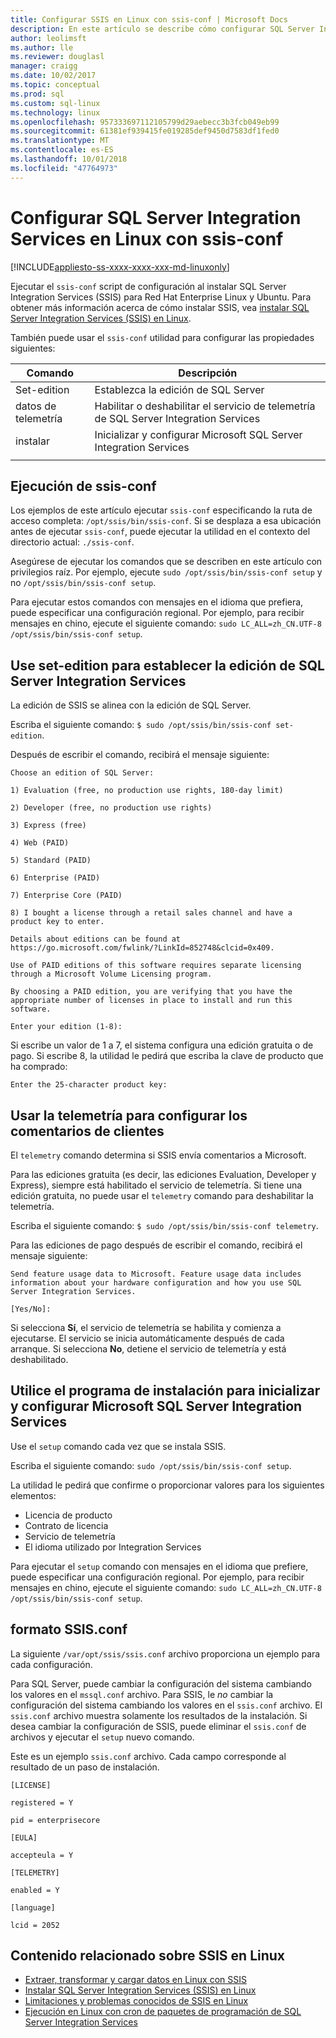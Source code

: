 ```yaml
---
title: Configurar SSIS en Linux con ssis-conf | Microsoft Docs
description: En este artículo se describe cómo configurar SQL Server Integration Services (SSIS) en Linux con la utilidad de ssis-conf.
author: leolimsft
ms.author: lle
ms.reviewer: douglasl
manager: craigg
ms.date: 10/02/2017
ms.topic: conceptual
ms.prod: sql
ms.custom: sql-linux
ms.technology: linux
ms.openlocfilehash: 957333697112105799d29aebecc3b3fcb049eb99
ms.sourcegitcommit: 61381ef939415fe019285def9450d7583df1fed0
ms.translationtype: MT
ms.contentlocale: es-ES
ms.lasthandoff: 10/01/2018
ms.locfileid: "47764973"
---
```

# <a name="configure-sql-server-integration-services-on-linux-with-ssis-conf"></a>Configurar SQL Server Integration Services en Linux con ssis-conf

[!INCLUDE[appliesto-ss-xxxx-xxxx-xxx-md-linuxonly](../includes/appliesto-ss-xxxx-xxxx-xxx-md-linuxonly.md)]

Ejecutar el `ssis-conf` script de configuración al instalar SQL Server Integration Services (SSIS) para Red Hat Enterprise Linux y Ubuntu. Para obtener más información acerca de cómo instalar SSIS, vea [instalar SQL Server Integration Services (SSIS) en Linux](sql-server-linux-setup-ssis.md).

También puede usar el `ssis-conf` utilidad para configurar las propiedades siguientes:

| Comando | Descripción |
|-------------|---------------------------------------------------------------------|
| Set-edition | Establezca la edición de SQL Server                                       |
| datos de telemetría   | Habilitar o deshabilitar el servicio de telemetría de SQL Server Integration Services |
| instalar       | Inicializar y configurar Microsoft SQL Server Integration Services      |
|||

## <a name="run-ssis-conf"></a>Ejecución de ssis-conf

Los ejemplos de este artículo ejecutar `ssis-conf` especificando la ruta de acceso completa: `/opt/ssis/bin/ssis-conf`. Si se desplaza a esa ubicación antes de ejecutar `ssis-conf`, puede ejecutar la utilidad en el contexto del directorio actual: `./ssis-conf`.

Asegúrese de ejecutar los comandos que se describen en este artículo con privilegios raíz. Por ejemplo, ejecute `sudo /opt/ssis/bin/ssis-conf setup` y no `/opt/ssis/bin/ssis-conf setup`.

Para ejecutar estos comandos con mensajes en el idioma que prefiera, puede especificar una configuración regional. Por ejemplo, para recibir mensajes en chino, ejecute el siguiente comando: `sudo LC_ALL=zh_CN.UTF-8 /opt/ssis/bin/ssis-conf setup`.

## <a name="use-set-edition-to-set-the-edition-of-sql-server-integration-services"></a>Use set-edition para establecer la edición de SQL Server Integration Services

La edición de SSIS se alinea con la edición de SQL Server.

Escriba el siguiente comando: `$ sudo /opt/ssis/bin/ssis-conf set-edition`.

Después de escribir el comando, recibirá el mensaje siguiente:

```
Choose an edition of SQL Server:

1) Evaluation (free, no production use rights, 180-day limit)

2) Developer (free, no production use rights)

3) Express (free)

4) Web (PAID)

5) Standard (PAID)

6) Enterprise (PAID)

7) Enterprise Core (PAID)

8) I bought a license through a retail sales channel and have a product key to enter.

Details about editions can be found at https://go.microsoft.com/fwlink/?LinkId=852748&clcid=0x409.

Use of PAID editions of this software requires separate licensing through a Microsoft Volume Licensing program.

By choosing a PAID edition, you are verifying that you have the appropriate number of licenses in place to install and run this software.

Enter your edition (1-8):
```

Si escribe un valor de 1 a 7, el sistema configura una edición gratuita o de pago. Si escribe 8, la utilidad le pedirá que escriba la clave de producto que ha comprado:

```
Enter the 25-character product key:
```

## <a name="use-telemetry-to-configure-customer-feedback"></a>Usar la telemetría para configurar los comentarios de clientes

El `telemetry` comando determina si SSIS envía comentarios a Microsoft.

Para las ediciones gratuita (es decir, las ediciones Evaluation, Developer y Express), siempre está habilitado el servicio de telemetría. Si tiene una edición gratuita, no puede usar el `telemetry` comando para deshabilitar la telemetría.

Escriba el siguiente comando: `$ sudo /opt/ssis/bin/ssis-conf telemetry`.

Para las ediciones de pago después de escribir el comando, recibirá el mensaje siguiente:

```
Send feature usage data to Microsoft. Feature usage data includes information about your hardware configuration and how you use SQL Server Integration Services.

[Yes/No]:
```

Si selecciona **Sí**, el servicio de telemetría se habilita y comienza a ejecutarse. El servicio se inicia automáticamente después de cada arranque. Si selecciona **No**, detiene el servicio de telemetría y está deshabilitado.

## <a name="use-setup-to-initialize-and-set-up-microsoft-sql-server-integration-services"></a>Utilice el programa de instalación para inicializar y configurar Microsoft SQL Server Integration Services

Use el `setup` comando cada vez que se instala SSIS.

Escriba el siguiente comando: `sudo /opt/ssis/bin/ssis-conf setup`.

La utilidad le pedirá que confirme o proporcionar valores para los siguientes elementos:
-   Licencia de producto
-   Contrato de licencia
-   Servicio de telemetría
-   El idioma utilizado por Integration Services

Para ejecutar el `setup` comando con mensajes en el idioma que prefiere, puede especificar una configuración regional. Por ejemplo, para recibir mensajes en chino, ejecute el siguiente comando: `sudo LC_ALL=zh_CN.UTF-8 /opt/ssis/bin/ssis-conf setup`.

## <a name="ssisconf-format"></a>formato SSIS.conf

La siguiente `/var/opt/ssis/ssis.conf` archivo proporciona un ejemplo para cada configuración.

Para SQL Server, puede cambiar la configuración del sistema cambiando los valores en el `mssql.conf` archivo. Para SSIS, le *no* cambiar la configuración del sistema cambiando los valores en el `ssis.conf` archivo. El `ssis.conf` archivo muestra solamente los resultados de la instalación. Si desea cambiar la configuración de SSIS, puede eliminar el `ssis.conf` de archivos y ejecutar el `setup` nuevo comando.

Este es un ejemplo `ssis.conf` archivo. Cada campo corresponde al resultado de un paso de instalación.

```
[LICENSE]
                       
registered = Y        
                       
pid = enterprisecore  
                       
[EULA]
                       
accepteula = Y        
                       
[TELEMETRY]
                       
enabled = Y           
                       
[language]
                       
lcid = 2052
```

## <a name="related-content-about-ssis-on-linux"></a>Contenido relacionado sobre SSIS en Linux
-   [Extraer, transformar y cargar datos en Linux con SSIS](sql-server-linux-migrate-ssis.md)
-   [Instalar SQL Server Integration Services (SSIS) en Linux](sql-server-linux-setup-ssis.md)
-   [Limitaciones y problemas conocidos de SSIS en Linux](sql-server-linux-ssis-known-issues.md)
-   [Ejecución en Linux con cron de paquetes de programación de SQL Server Integration Services](sql-server-linux-schedule-ssis-packages.md)

